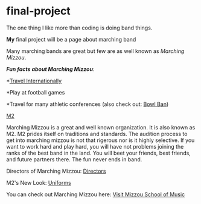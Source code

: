 # final-project
The one thing I like more than coding is doing band things.

**My** final project will be a page about marching band

Many marching bands are great but few are as well known as _Marching Mizzou_.

**_Fun facts about Marching Mizzou_**:

*[Travel Internationally](https://github.com/ret99d/final-project/blob/main/internation%20travel.md)

*Play at football games

*Travel for many athletic conferences (also check out: [Bowl Ban](https://github.com/ret99d/final-project/blob/main/bowl%20ban.md))

[M2][Marching Mizzou]

Marching Mizzou is a great and well known organization. It is also known as M2. M2 prides itself on traditions and standards. The audition process to get into marching mizzou is not that rigerous nor is it highly selective. If you want to work hard and play hard, you will have not problems joining the ranks of the best band in the land. You will beet your friends, best friends, and future partners there.  The fun never ends in band. 

Directors of Marching Mizzou: [Directors](https://github.com/ret99d/final-project/blob/main/directors.md)

M2's New Look: [Uniforms](https://en.wikipedia.org/wiki/Marching_Mizzou#/media/File:Marching_Mizzou_Mockup_Stanbury_Uniform_2018.svg)

[Marching Mizzou]: https://en.wikipedia.org/wiki/Marching_Mizzou

You can check out Marching Mizzou here: [Visit Mizzou School of Music](https://music.missouri.edu/)
